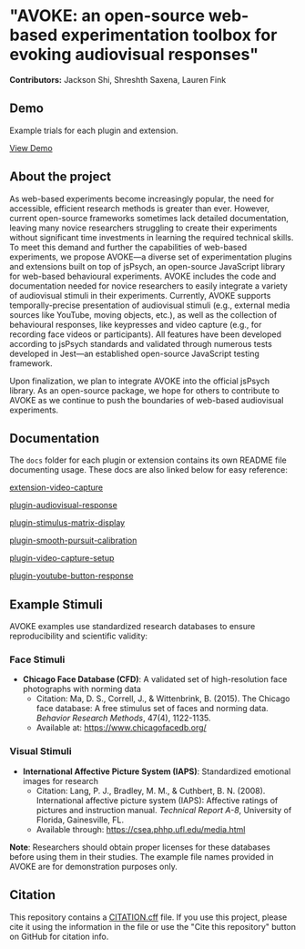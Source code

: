 # "AVOKE: an open-source web-based experimentation toolbox for evoking audiovisual responses"

**Contributors:** Jackson Shi, Shreshth Saxena, Lauren Fink

## Demo
Example trials for each plugin and extension. 

<a href="https://beatlab-mcmaster.github.io/AVOKE/">View Demo </a>

## About the project
As web-based experiments become increasingly popular, the need for accessible, efficient research methods is greater than ever. However, current open-source frameworks sometimes lack detailed documentation, leaving many novice researchers struggling to create their experiments without significant time investments in learning the required technical skills. To meet this demand and further the capabilities of web-based experiments, we propose AVOKE—a diverse set of experimentation plugins and extensions built on top of jsPsych, an open-source JavaScript library for web-based behavioural experiments. AVOKE includes the code and documentation needed for novice researchers to easily integrate a variety of audiovisual stimuli in their experiments. Currently, AVOKE supports temporally-precise presentation of audiovisual stimuli (e.g., external media sources like YouTube, moving objects, etc.), as well as the collection of behavioural responses, like keypresses and video capture (e.g., for recording face videos or participants). All features have been developed according to jsPsych standards and validated through numerous tests developed in Jest—an established open-source JavaScript testing framework.  

Upon finalization, we plan to integrate AVOKE into the official jsPsych library. As an open-source package, we hope for others to contribute to AVOKE as we continue to push the boundaries of web-based audiovisual experiments.

## Documentation
The `docs` folder for each plugin or extension contains its own README file documenting usage. These docs are also linked below for easy reference: 

<a href="https://github.com/beatlab-mcmaster/AVOKE/blob/main/extension-video-capture/docs/jspsych-video-capture.md">extension-video-capture </a>

<a href="https://github.com/beatlab-mcmaster/AVOKE/blob/main/plugin-audio-visual-button-response/docs/jspsych-audio-visual-response.md">plugin-audiovisual-response </a>

<a href="https://github.com/beatlab-mcmaster/AVOKE/blob/main/plugin-stimulus-matrix-display/docs/jspsych-stimulus-matrix-display.md">plugin-stimulus-matrix-display</a>

<a href="https://github.com/beatlab-mcmaster/AVOKE/blob/main/plugin-task-animation-display/docs/jspsych-task-animation-display.md">plugin-smooth-pursuit-calibration </a>

<a href="https://github.com/beatlab-mcmaster/AVOKE/blob/main/plugin-video-capture-setup/docs/jspsych-video-capture-setup.md">plugin-video-capture-setup </a>

<a href="https://github.com/beatlab-mcmaster/AVOKE/blob/main/plugin-youtube-button-response/docs/jspsych-youtube-button-response.md">plugin-youtube-button-response </a>

## Example Stimuli

AVOKE examples use standardized research databases to ensure reproducibility and scientific validity:

### Face Stimuli
- **Chicago Face Database (CFD)**: A validated set of high-resolution face photographs with norming data
  - Citation: Ma, D. S., Correll, J., & Wittenbrink, B. (2015). The Chicago face database: A free stimulus set of faces and norming data. *Behavior Research Methods*, 47(4), 1122-1135.
  - Available at: https://www.chicagofacedb.org/

### Visual Stimuli  
- **International Affective Picture System (IAPS)**: Standardized emotional images for research
  - Citation: Lang, P. J., Bradley, M. M., & Cuthbert, B. N. (2008). International affective picture system (IAPS): Affective ratings of pictures and instruction manual. *Technical Report A-8*, University of Florida, Gainesville, FL.
  - Available through: https://csea.phhp.ufl.edu/media.html

**Note**: Researchers should obtain proper licenses for these databases before using them in their studies. The example file names provided in AVOKE are for demonstration purposes only.

## Citation

This repository contains a [CITATION.cff](./CITATION.cff) file. If you use this project, please cite it using the information in the file or use the "Cite this repository" button on GitHub for citation info.
